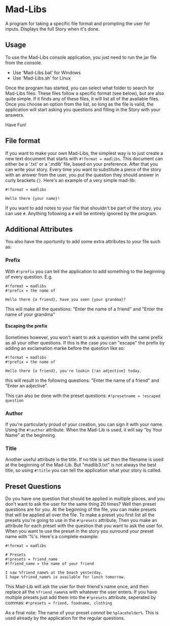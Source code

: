 # Mad-Libs
A program for taking a specific file format and prompting the user for inputs. Displays the full Story when it's done.

## Usage
To use the Mad-Libs console application, you just need to run the jar file from the console.

- Use   'Mad-Libs.bat' for Windows
- Use   'Mad-Libs.sh' for Linux

Once the program has started, you can select what folder to search for Mad-Libs files. These files
follow a specific format (see below), but are also quite simple. If it finds any of these files, it will
list all of the available files. Once you choose an option from the list, so long as the file is valid,
the application will start asking you questions and filling in the Story with your answers.

Have Fun!

## File format
If you want to make your own Mad-Libs, the simplest way is to just create a new text document
that starts with `#!format = madlibs`. This document can either be a '.txt' or a '.mdlb' file,
based on your preference. After that you can write your story. Every time you want to
substitute a piece of the story with an answer from the user, you put the question they should answer
in curly brackets `{}`. Here's an example of a very simple mad-lib:
```
#!format = madlibs

Hello there {your name}!
```

If you want to add notes to your file that shouldn't be part of the story, you can use
`#`. Anything following a `#` will be entirely ignored by the program.

## Additional Attributes
You also have the oportunity to add some extra attributes to your file such as:

### Prefix
With `#!prefix` you can tell the application to add something to the beginning of
every question. E.g.
```
#!format = madlibs
#!prefix = the name of

Hello there {a friend}, have you seen {your grandma}?
```
This will make all the questions:
"Enter the name of a friend" and "Enter the name of your grandma"

#### Escaping the prefix
Sometimes however, you won't want to ask a question with the same prefix as all
your other questions. If this is the case you can "escape" the prefix by adding an
exclamation marke before the question like so:
```
#!format = madlibs
#!prefix = the name of

Hello there {a friend}, you're lookin {!an adjective} today.
```
this will result in the following questions:
"Enter the name of a friend" and "Enter an adjective".

This can also be done with the preset questions: `#!presetname = !escaped question`

### Author
If you're particularly proud of your creation, you can sign it with your name.
Using the `#!author` attribute. When the Mad-Lib is used, it will say "by Your Name"
at the beginning.

### Title
Another useful attribute is the title. If no title is set then the filename is used
at the beginning of the Mad-Lib. But "madlib3.txt" is not always the best title, so
using `#!title` you can tell the application what your story is called.

## Preset Questions
Do you have one question that should be applied in multiple places, and you don't want
to ask the user for the same thing 20 times? Well then preset questions are for you.
At the beginning of the file, you can make presets that will be applied all over the
file. To make a preset you first list all the presets you're going to use in the
`#!presets` attribute, Then you make an attribute for each preset with the question
that you want to ask the user for. When you want to use the preset in the story you
surround your preset name with '%'s. Here's a complete example:
```
#!format = madlibs

# Presets
#!presets = friend_name
#!friend_name = the name of your friend

I saw %friend_name% at the beach yesterday.
I hope %friend_name% is available for lunch tomorrow.

```

This Mad-Lib will ask the user for their friend's name once, and then
replace all the `%friend_name%`s with whatever the user enters.
If you have multiple presets just add them into the `#!presets` attribute,
seperated by commas: `#!presets = friend, foodname, clothing`

As a final note: The name of your preset *cannot* be `%placeholder%`. This is used
already by the application for the regular questions.
